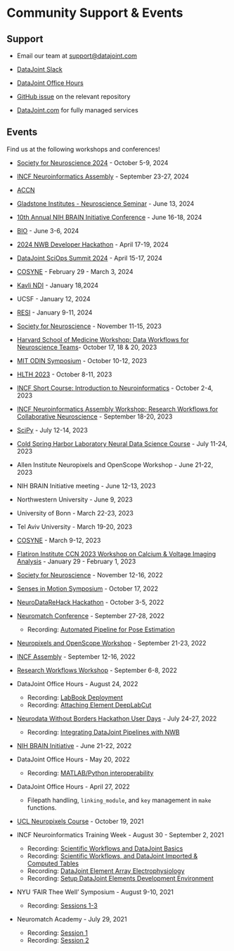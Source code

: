 # Community Support & Events

## Support

- Email our team at support@datajoint.com

- [DataJoint
  Slack](https://join.slack.com/t/datajoint/shared_invite/enQtMjkwNjQxMjI5MDk0LTQ3ZjFiZmNmNGVkYWFkYjgwYjdhNTBlZTBmMWEyZDc2NzZlYTBjOTNmYzYwOWRmOGFmN2MyYzU0OWQ0MWZiYTE)

- [DataJoint Office Hours](https://docs.google.com/forms/d/e/1FAIpQLSeMhZtzQQWB47I8HfPcJ5_pFyMhZO284PLIblDfshe30dEuXw/viewform)

- [GitHub issue](https://github.com/datajoint) on the relevant repository

- [DataJoint.com](https://www.datajoint.com) for fully managed services

## Events

Find us at the following workshops and conferences!

- [Society for Neuroscience 2024](https://www.sfn.org/meetings/neuroscience-2024) - October 5-9, 2024

- [INCF Neuroinformatics Assembly](https://neuroinformatics.incf.org/) - September 23-27, 2024

- [ACCN](https://neurosciencenetwork.org/) 

- [Gladstone Institutes - Neuroscience Seminar](https://gladstone.org/neuroscience-seminar/neuroscience-seminar-series) - June 13, 2024

- [10th Annual NIH BRAIN Initiative Conference](https://braininitiative.nih.gov/news-events/events/10th-annual-brain-initiative-conference) - June 16-18, 2024

- [BIO](https://convention.bio.org/) - June 3-6, 2024

- [2024 NWB Developer Hackathon](https://try.datajoint.com/nwb-hackathon2024) - April 17-19, 2024

- [DataJoint SciOps Summit 2024](https://try.datajoint.com/sciops-summit-2024) - April 15-17, 2024

- [COSYNE](https://www.cosyne.org/) - February 29 - March 3, 2024

- [Kavli NDI](https://kavlijhu.org/events) - January 18,2024

- UCSF - January 12, 2024

- [RESI](https://resiconference.com/) - January 9-11, 2024

- [Society for Neuroscience](https://www.sfn.org/meetings/neuroscience-2023) - November 11-15, 2023

- [Harvard School of Medicine Workshop: Data Workflows for Neuroscience Teams](https://try.datajoint.com/hmsworkshop)- October 17, 18 & 20, 2023

- [MIT ODIN Symposium](https://odin.mit.edu/schedule.html) - October 10-12, 2023

- [HLTH 2023](https://www.hlth.com/2023event) - October 8-11, 2023

- [INCF Short Course: Introduction to Neuroinformatics](https://datajoint.com/news/datajoint-presenter-incf-short-course) - October 2-4, 2023 

- [INCF Neuroinformatics Assembly Workshop: Research Workflows for Collaborative Neuroscience](https://datajoint.com/news/datajoint-collaborative-research-workflows-workshop) - September 18-20, 2023

- [SciPy](https://www.scipy2023.scipy.org/) - July 12-14, 2023

- [Cold Spring Harbor Laboratory Neural Data Science Course](https://meetings.cshl.edu/courses.aspx?course=C-NEUDATA&year=23) - July 11-24, 2023

- Allen Institute Neuropixels and OpenScope Workshop - June 21-22, 2023

- NIH BRAIN Initiative meeting - June 12-13, 2023

- Northwestern University - June 9, 2023

- University of Bonn - March 22-23, 2023

- Tel Aviv University - March 19-20, 2023

- [COSYNE](https://www.cosyne.org/) - March 9-12, 2023

- [Flatiron Institute CCN 2023 Workshop on Calcium & Voltage Imaging Analysis](https://indico.flatironinstitute.org/event/3293/) - January 29 - February 1, 2023

- [Society for Neuroscience](https://www.sfn.org/meetings/neuroscience-2022) - November 12-16, 2022

- [Senses in Motion Symposium](https://sensesinmotion.org/) - October 17, 2022

- [NeuroDataReHack
  Hackathon](https://alleninstitute.org/what-we-do/brain-science/events-training/2022-neurodatarehack-hackathon/) -
October 3-5, 2022

- [Neuromatch Conference](https://conference.neuromatch.io/) - September 27-28, 2022
  - Recording: [Automated Pipeline for Pose
    Estimation](https://www.youtube.com/watch?v=T3GPNTV5NqM)

- [Neuropixels and OpenScope
  Workshop](https://alleninstitute.org/what-we-do/brain-science/events-training/2022-neuropixels-openscope-workshop/2022-workshop-attendee-information/) -
September 21-23, 2022

- [INCF Assembly](https://neuroinformatics.incf.org/) - September 12-16, 2022

- [Research Workflows Workshop](https://github.com/datajoint/sciops-workshop) -
September 6-8, 2022

- DataJoint Office Hours - August 24, 2022
  - Recording: [LabBook Deployment](https://www.youtube.com/watch?v=MgL_F1X8Z1M)
  - Recording: [Attaching Element DeepLabCut](https://www.youtube.com/watch?v=F0GD8h4iios)

- [Neurodata Without Borders Hackathon User
  Days](https://github.com/NeurodataWithoutBorders/nwb_hackathons/blob/main/HCK13_2022_Janelia/projects/PROJECTS.md) -
July 24-27, 2022
  - Recording: [Integrating DataJoint Pipelines with NWB](https://www.youtube.com/watch?v=-8OuJ69XtWc)

- [NIH BRAIN
  Initiative](https://braininitiative.nih.gov/News-Events/event/8th-annual-brain-initiative-meeting) - June 21-22, 2022

- DataJoint Office Hours - May 20, 2022
  - Recording: [MATLAB/Python interoperability](https://www.youtube.com/watch?v=Y7JG2-B2O5U)

- DataJoint Office Hours - April 27, 2022
  - Filepath handling, `linking_module`, and `key` management in `make` functions.

- [UCL Neuropixels
  Course](https://www.ucl.ac.uk/neuropixels/training/2021-neuropixels-course) -
October 19, 2021

- INCF Neuroinformatics Training Week - August 30 - September 2, 2021
  - Recording: [Scientific Workflows and DataJoint Basics](https://youtu.be/YOSNIW6vlQ8)
  - Recording: [Scientific Workflows, and DataJoint Imported & Computed Tables](https://youtu.be/dudHnEtT_30)
  - Recording: [DataJoint Element Array Electrophysiology](https://youtu.be/KQlGYOBq7ow)
  - Recording: [Setup DataJoint Elements Development Environment](https://youtu.be/1j_OQiQDJV0)

- NYU ‘FAIR Thee Well’ Symposium - August 9-10, 2021
  - Recording: [Sessions 1-3](https://www.youtube.com/watch?v=EyKC-VPP93k&list=PLoxm1_YI8Y4Mv0wUYiRinKkmqTxx2_Z3Y)

- Neuromatch Academy - July 29, 2021
  - Recording: [Session 1](https://www.crowdcast.io/e/nma2021/32)
  - Recording: [Session 2](https://www.crowdcast.io/e/nma2021/34)
